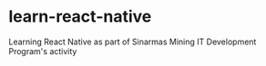 # learn-react-native
Learning React Native as part of Sinarmas Mining IT Development Program's activity
